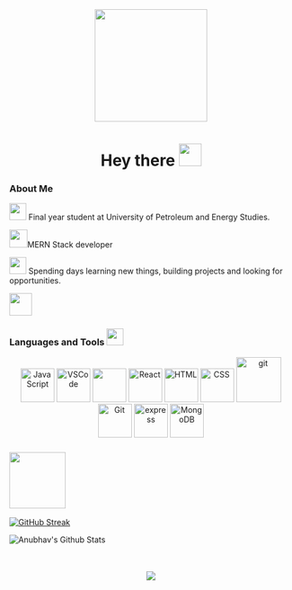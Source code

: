 <div id="header" align="center">
  <img src="https://media.giphy.com/media/gjrYDwbjnK8x36xZIO/giphy.gif" width="200"/>

<!-- <h1>
  Hey there
</h1> -->

# Hey there <img src="https://camo.githubusercontent.com/b8fead6533e883d4bcc925eaa028c9815dd19d911ea5ed1b9ce8107faacfbafb/68747470733a2f2f63756c746f667468657061727479706172726f742e636f6d2f706172726f74732f68642f6465616c7769746869746e6f77706172726f742e676966" width="40">

</div>

### About Me

<img src="https://github.com/Anmol-Baranwal/Cool-GIFs-For-GitHub/assets/74038190/34376b0e-4ae2-4278-9d3d-82e8016a87d6" width="30"> Final year student at University of Petroleum and Energy Studies.

<img src="https://github.com/Anmol-Baranwal/Cool-GIFs-For-GitHub/assets/74038190/76036311-c8ea-4247-8bf8-a7077623036c" width="32">MERN Stack developer

<img src="https://github.com/Anmol-Baranwal/Cool-GIFs-For-GitHub/assets/74038190/87b72768-3740-4648-b118-c3164ff654cd" width="30"> Spending days learning new things, building projects and looking for opportunities.

<a href="https://www.linkedin.com/in/anubhav-singh-chandel/"> <img src="https://user-images.githubusercontent.com/74038190/235294012-0a55e343-37ad-4b0f-924f-c8431d9d2483.gif" width="40"></a>

<!--
<img src="https://user-images.githubusercontent.com/74038190/212284100-561aa473-3905-4a80-b561-0d28506553ee.gif"> -->

### Languages and Tools <img src="https://user-images.githubusercontent.com/74038190/212284087-bbe7e430-757e-4901-90bf-4cd2ce3e1852.gif" width="30">

<div align="center">
  <img src="https://user-images.githubusercontent.com/74038190/212257454-16e3712e-945a-4ca2-b238-408ad0bf87e6.gif" title="Java" alt="JavaScript" width="60"/>
  <img src="https://user-images.githubusercontent.com/74038190/212257465-7ce8d493-cac5-494e-982a-5a9deb852c4b.gif"alt= "VSCode"  width="60">
  <img src="https://user-images.githubusercontent.com/74038190/212257460-738ff738-247f-4445-a718-cdd0ca76e2db.gif" atl="Node" width="60">
  <img src="https://user-images.githubusercontent.com/74038190/212257467-871d32b7-e401-42e8-a166-fcfd7baa4c6b.gif" alt="React" width="60">
  <img src="https://github.com/Anmol-Baranwal/Cool-GIFs-For-GitHub/assets/74038190/29fd6286-4e7b-4d6c-818f-c4765d5e39a9" alt="HTML" width="60">
  <img src="https://github.com/Anmol-Baranwal/Cool-GIFs-For-GitHub/assets/74038190/67f477ed-6624-42da-99f0-1a7b1a16eecb" alt="CSS" width="60">
  <img src="https://user-images.githubusercontent.com/74038190/212281775-b468df30-4edc-4bf8-a4ee-f52e1aaddc86.gif" alt="git" width="80">
  <img src="https://user-images.githubusercontent.com/74038190/212257468-1e9a91f1-b626-4baa-b15d-5c385dfa7ed2.gif" alt="Git" width="60"/>
  <img src="https://github.com/Anmol-Baranwal/Cool-GIFs-For-GitHub/assets/74038190/1a797f46-efe4-41e6-9e75-5303e1bbcbfa" alt="express" width="60">
  <img src="https://github.com/Anmol-Baranwal/Cool-GIFs-For-GitHub/assets/74038190/398b19b1-9aae-4c1f-8bc0-d172a2c08d68" alt="MongoDB" width="60">

</div>

### <img src="https://github.com/Anmol-Baranwal/Cool-GIFs-For-GitHub/assets/74038190/9c351cb9-c9a2-4b20-8420-e96b8331a53b" width="100">

[![GitHub Streak](https://streak-stats.demolab.com?user=AnubhavSinghChandel&theme=synthwave&date_format=j%20M%5B%20Y%5D)](https://git.io/streak-stats)

![Anubhav's Github Stats](https://github-readme-stats.vercel.app/api?username=AnubhavSinghChandel&show_icons=true&theme=synthwave)

<!-- [![Top Langs](https://github-readme-stats.vercel.app/api/top-langs/?username=AnubhavSinghChandel&layout=compact&theme=vision-friendly-dark)](https://github.com/AnubhavSinghChandel/github-readme-stats) -->

<br>
<br>

<div id="footer" align="center">
  <img src="https://user-images.githubusercontent.com/74038190/212744287-14f66c13-5458-40dc-9244-8ff533fc8f4a.gif">
</div>

